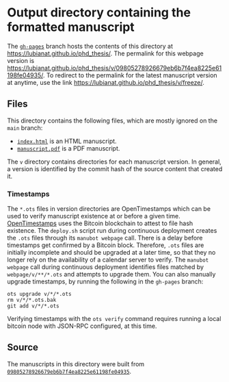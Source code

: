 # Output directory containing the formatted manuscript

The [`gh-pages`](https://github.com/lubianat/phd_thesis/tree/gh-pages) branch hosts the contents of this directory at <https://lubianat.github.io/phd_thesis/>.
The permalink for this webpage version is <https://lubianat.github.io/phd_thesis/v/09805278926679eb6b7f4ea8225e61198fe04935/>.
To redirect to the permalink for the latest manuscript version at anytime, use the link <https://lubianat.github.io/phd_thesis/v/freeze/>.

## Files

This directory contains the following files, which are mostly ignored on the `main` branch:

+ [`index.html`](index.html) is an HTML manuscript.
+ [`manuscript.pdf`](manuscript.pdf) is a PDF manuscript.

The `v` directory contains directories for each manuscript version.
In general, a version is identified by the commit hash of the source content that created it.

### Timestamps

The `*.ots` files in version directories are OpenTimestamps which can be used to verify manuscript existence at or before a given time.
[OpenTimestamps](https://opentimestamps.org/) uses the Bitcoin blockchain to attest to file hash existence.
The `deploy.sh` script run during continuous deployment creates the `.ots` files through its `manubot webpage` call.
There is a delay before timestamps get confirmed by a Bitcoin block.
Therefore, `.ots` files are initially incomplete and should be upgraded at a later time, so that they no longer rely on the availability of a calendar server to verify.
The `manubot webpage` call during continuous deployment identifies files matched by `webpage/v/**/*.ots` and attempts to upgrade them.
You can also manually upgrade timestamps, by running the following in the `gh-pages` branch:

```shell
ots upgrade v/*/*.ots
rm v/*/*.ots.bak
git add v/*/*.ots
```

Verifying timestamps with the `ots verify` command requires running a local bitcoin node with JSON-RPC configured, at this time.

## Source

The manuscripts in this directory were built from
[`09805278926679eb6b7f4ea8225e61198fe04935`](https://github.com/lubianat/phd_thesis/commit/09805278926679eb6b7f4ea8225e61198fe04935).
